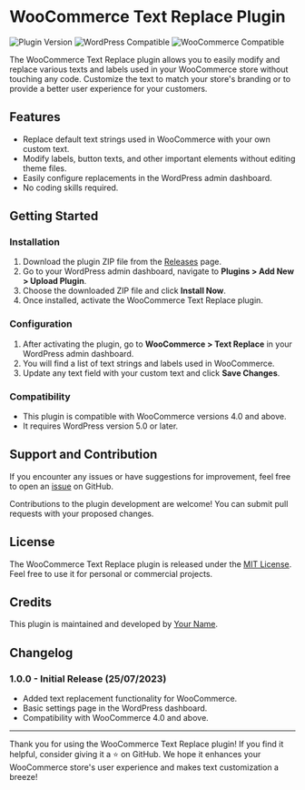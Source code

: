 # WooCommerce Text Replace Plugin

![Plugin Version](https://img.shields.io/badge/version-1.0.0-brightgreen.svg)
![WordPress Compatible](https://img.shields.io/badge/wordpress-%5E5.0-blue.svg)
![WooCommerce Compatible](https://img.shields.io/badge/woocommerce-%5E4.0-orange.svg)

The WooCommerce Text Replace plugin allows you to easily modify and replace various texts and labels used in your WooCommerce store without touching any code. Customize the text to match your store's branding or to provide a better user experience for your customers.

## Features

- Replace default text strings used in WooCommerce with your own custom text.
- Modify labels, button texts, and other important elements without editing theme files.
- Easily configure replacements in the WordPress admin dashboard.
- No coding skills required.

## Getting Started

### Installation

1. Download the plugin ZIP file from the [Releases](https://github.com/your-username/woocommerce-text-replace/releases) page.
2. Go to your WordPress admin dashboard, navigate to **Plugins > Add New > Upload Plugin**.
3. Choose the downloaded ZIP file and click **Install Now**.
4. Once installed, activate the WooCommerce Text Replace plugin.

### Configuration

1. After activating the plugin, go to **WooCommerce > Text Replace** in your WordPress admin dashboard.
2. You will find a list of text strings and labels used in WooCommerce.
3. Update any text field with your custom text and click **Save Changes**.

### Compatibility

- This plugin is compatible with WooCommerce versions 4.0 and above.
- It requires WordPress version 5.0 or later.

## Support and Contribution

If you encounter any issues or have suggestions for improvement, feel free to open an [issue](https://github.com/your-username/woocommerce-text-replace/issues) on GitHub.

Contributions to the plugin development are welcome! You can submit pull requests with your proposed changes.

## License

The WooCommerce Text Replace plugin is released under the [MIT License](https://opensource.org/licenses/MIT). Feel free to use it for personal or commercial projects.

## Credits

This plugin is maintained and developed by [Your Name](https://github.com/your-username).

## Changelog

### 1.0.0 - Initial Release (25/07/2023)

- Added text replacement functionality for WooCommerce.
- Basic settings page in the WordPress dashboard.
- Compatibility with WooCommerce 4.0 and above.

---

Thank you for using the WooCommerce Text Replace plugin! If you find it helpful, consider giving it a ⭐️ on GitHub. We hope it enhances your WooCommerce store's user experience and makes text customization a breeze!
